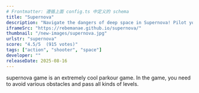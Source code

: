 ```yaml
---
# Frontmatter: 遵循上面 config.ts 中定义的 schema
title: "Supernova"
description: "Navigate the dangers of deep space in Supernova! Pilot your starship through a hazardous asteroid field, blasting space rocks and other threats. Survive as long as you can to achieve a high score in this classic arcade-style space shooter."
iframeSrc: "https://rebemanae.github.io/supernova/"
thumbnail: "/new-images/supernova.jpg"
urlstr: "supernova"
score: "4.5/5  (915 votes)"
tags: ["action", "shooter", "space"]
developer: ""
releaseDate: 2025-08-16
---
```




supernova game is an extremely cool parkour game. In the game, you need to avoid various obstacles and pass all kinds of levels.
